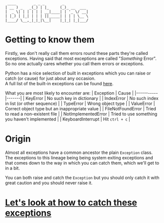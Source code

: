 ```
 ____        _ _ _        _           
| __ ) _   _(_) | |_     (_)_ __  ___ 
|  _ \| | | | | | __|____| | '_ \/ __|
| |_) | |_| | | | ||_____| | | | \__ \
|____/ \__,_|_|_|\__|    |_|_| |_|___/
```

# Getting to know them

Firstly, we don't really call them errors round these parts they're called exceptions. Having said that most exceptions are called "_Something_ Error". So no one actually cares whether you call them errors or exceptions.

Python has a nice selection of built in exceptions which you can raise or catch (or cause) for just about any occasion.  
A full list of the built-in exceptions can be found [here](https://docs.python.org/3/library/exceptions.html#bltin-exceptions).  

What you are most likely to encounter are:
| Exception | Cause |
|-----------|-------|
| KeyError | No such key in dictionary |
| IndexError | No such index in list (or other sequence) |
| TypeError | Wrong object type |
| ValueError | Correct object type but an inappropriate value |
| FileNotFoundError | Tried to read a non-existent file |
| NotImplementedError | Tried to use something you haven't implemented |
| KeyboardInterrupt | Hit `ctrl + c` |

# Origin

Almost all exceptions have a common ancestor the plain `Exception` class. The exceptions to this lineage being being system exiting exceptions and that comes down to the way in which you can catch them, which we'll get to in a bit.

You can both raise and catch the `Exception` but you should only catch it with great caution and you should never raise it.

# [Let's look at how to catch these exceptions](./02_raising_and_catching_exceptions.md)
